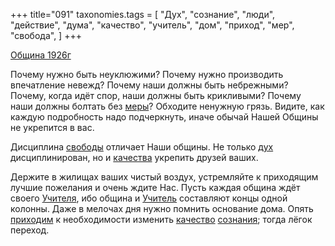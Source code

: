 +++
title="091"
taxonomies.tags = [
 "Дух",
 "сознание",
 "люди",
 "действие",
 "дума",
 "качество",
 "учитель",
 "дом",
 "приход",
 "мер",
 "свобода",
]
+++

[Община 1926г](/agni/1926)

Почему нужно быть неуклюжими? Почему нужно производить впечатление невежд? Почему наши должны быть небрежными? Почему, когда идёт спор, наши должны быть крикливыми? Почему наши должны болтать без [меры](/tags/мер)? Обходите ненужную грязь. Видите, как каждую подробность надо подчеркнуть, иначе обычай Нашей Общины не укрепится в вас.   

Дисциплина [свободы](/tags/свобода) отличает Наши общины. Не только [дух](/tags/Дух) дисциплинирован, но и [качества](/tags/дума) укрепить друзей ваших.   

Держите в жилищах ваших чистый воздух, устремляйте к приходящим лучшие пожелания и очень ждите Нас. Пусть каждая община ждёт своего [Учителя](/tags/учитель), ибо община и [Учитель](/tags/учитель) составляют концы одной колонны. Даже в мелочах дня нужно помнить основание дома. Опять [приходим](/tags/приход) к необходимости изменить [качество](/tags/качество) [сознания](/tags/сознание); тогда лёгок переход.   


